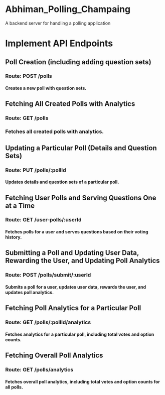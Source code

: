 # Abhiman_Polling_Champaing
A backend server for handling a polling application 

 # Implement API Endpoints
## Poll Creation (including adding question sets)
### Route: POST /polls
#### Creates a new poll with question sets.
## Fetching All Created Polls with Analytics
### Route: GET /polls
### Fetches all created polls with analytics.
## Updating a Particular Poll (Details and Question Sets)
### Route: PUT /polls/:pollId
#### Updates details and question sets of a particular poll.
## Fetching User Polls and Serving Questions One at a Time
### Route: GET /user-polls/:userId
#### Fetches polls for a user and serves questions based on their voting history.
## Submitting a Poll and Updating User Data, Rewarding the User, and Updating Poll Analytics
### Route: POST /polls/submit/:userId
#### Submits a poll for a user, updates user data, rewards the user, and updates poll analytics.
## Fetching Poll Analytics for a Particular Poll
### Route: GET /polls/:pollId/analytics
#### Fetches analytics for a particular poll, including total votes and option counts.
## Fetching Overall Poll Analytics
### Route: GET /polls/analytics
#### Fetches overall poll analytics, including total votes and option counts for all polls.
